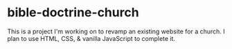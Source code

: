 ﻿# bible-doctrine-church
This is a project I'm working on to revamp an existing website for a church. I plan to use HTML, CSS, & vanilla JavaScript to complete it.

